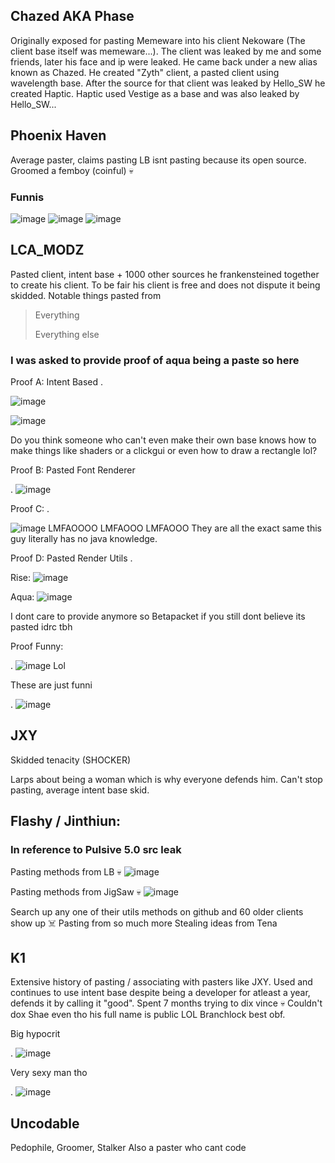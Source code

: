 ## Chazed AKA Phase
Originally exposed for pasting Memeware into his client Nekoware (The client base itself was memeware...). 
The client was leaked by me and some friends, later his face and ip were leaked. 
He came back under a new alias known as Chazed. He created "Zyth" client, a pasted client using wavelength base.
After the source for that client was leaked by Hello_SW he created Haptic. Haptic used Vestige as a base and was also leaked by Hello_SW...


## Phoenix Haven
Average paster, claims pasting LB isnt pasting because its open source. Groomed a femboy (coinful) 💀

### Funnis
![image](https://user-images.githubusercontent.com/93102482/205672425-0853cbf0-b427-4fdf-9243-86647b8e6788.png)
![image](https://user-images.githubusercontent.com/93102482/205672458-4b1f619b-2cf5-4648-ae95-75bb485088b0.png)
![image](https://user-images.githubusercontent.com/93102482/205672225-c9e8059d-4ec6-4b2f-976b-b49867d5118b.png)

## LCA_MODZ
Pasted client, intent base + 1000 other sources he frankensteined together to create his client. To be fair his client is free and does not dispute it being skidded. Notable things pasted from
> Everything
> 
> Everything else

### I was asked to provide proof of aqua being a paste so here
Proof A: Intent Based
.

![image](https://user-images.githubusercontent.com/93102482/209030057-d5541363-a071-44f4-a584-e8b65246313d.png)

![image](https://user-images.githubusercontent.com/93102482/209030018-e7f2d86d-042b-4eb0-a50a-6d031ea6b1da.png)

Do you think someone who can't even make their own base knows how to make things like shaders or a clickgui or even how to draw a rectangle lol?

Proof B: Pasted Font Renderer

.
![image](https://user-images.githubusercontent.com/93102482/209030284-40599be6-d3c8-43e1-952b-c5e8eecce290.png)

Proof C: 
.

![image](https://user-images.githubusercontent.com/93102482/209030810-9996c6af-8728-482e-b234-8f31282ac25d.png)
LMFAOOOO LMFAOOO LMFAOOO
They are all the exact same this guy literally has no java knowledge.

Proof D: Pasted Render Utils
.

Rise: ![image](https://user-images.githubusercontent.com/93102482/209031116-b6cf71fb-a795-4975-89c6-f037e68c57b2.png)

Aqua: ![image](https://user-images.githubusercontent.com/93102482/209031131-e8099bce-e191-40bb-b5c6-4c23897d491f.png)

I dont care to provide anymore so Betapacket if you still dont believe its pasted idrc tbh


Proof Funny: 

.
![image](https://user-images.githubusercontent.com/93102482/209030358-d2927818-21af-4457-8862-98968c764953.png)
Lol

These are just funni

.
![image](https://user-images.githubusercontent.com/93102482/208136399-143aa15b-91dd-47ba-aee1-7ee57b34a71c.png)

## JXY
Skidded tenacity (SHOCKER)

Larps about being a woman which is why everyone defends him. Can't stop pasting, average intent base skid.

## Flashy / Jinthiun:
### In reference to Pulsive 5.0 src leak
Pasting methods from LB 💀
![image](https://user-images.githubusercontent.com/93102482/208989225-ac58bb05-4884-4418-8d50-7648e768a082.png)

Pasting methods from JigSaw 💀
![image](https://user-images.githubusercontent.com/93102482/208947089-560c2106-c476-43fe-b64d-3303a66a4a2d.png)

Search up any one of their utils methods on github and 60 older clients show up ☠️
Pasting from so much more
Stealing ideas from Tena


## K1
Extensive history of pasting / associating with pasters like JXY.
Used and continues to use intent base despite being a developer for atleast a year, defends it by calling it "good".
Spent 7 months trying to dix vince 💀
Couldn't dox Shae even tho his full name is public LOL
Branchlock best obf.

Big hypocrit

.
![image](https://user-images.githubusercontent.com/93102482/212106948-e9490c01-c38a-44d4-b98b-3e390a8497ff.png)


Very sexy man tho

.
![image](https://user-images.githubusercontent.com/93102482/212106869-9b49b881-2e38-4024-b06c-73edb6b28c2d.png)

## Uncodable
Pedophile, Groomer, Stalker
Also a paster who cant code
